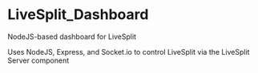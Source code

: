 # LiveSplit_Dashboard
NodeJS-based dashboard for LiveSplit

Uses NodeJS, Express, and Socket.io to control LiveSplit via the LiveSplit Server component
